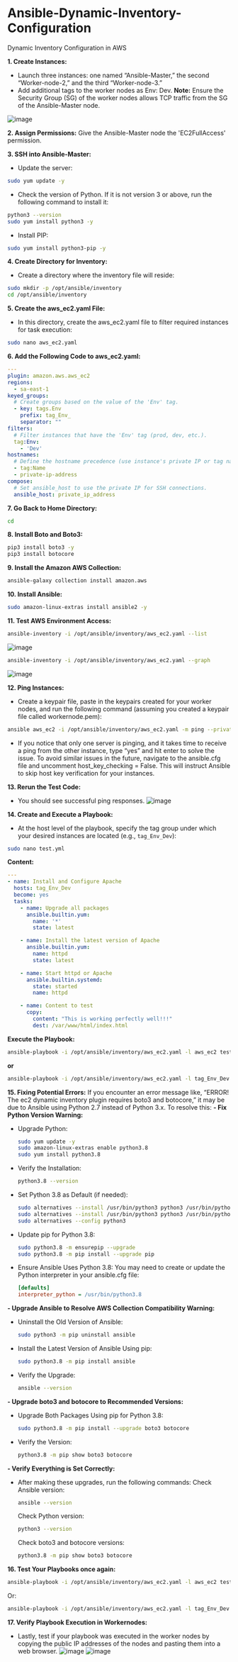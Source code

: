 # Ansible-Dynamic-Inventory-Configuration
Dynamic Inventory Configuration in AWS

**1. Create Instances:**
- Launch three instances: one named “Ansible-Master,” the second “Worker-node-2,” and the third “Worker-node-3.”
- Add additional tags to the worker nodes as Env: Dev.
  **Note:** Ensure the Security Group (SG) of the worker nodes allows TCP traffic from the SG of the Ansible-Master node.

![image](https://github.com/user-attachments/assets/4cf67fb4-5e01-4b05-9d4d-9fc7af5665bb)

**2. Assign Permissions:**
Give the Ansible-Master node the 'EC2FullAccess' permission.

**3. SSH into Ansible-Master:**
- Update the server:
```bash
sudo yum update -y
```
- Check the version of Python. If it is not version 3 or above, run the following command to install it:
```bash
python3 --version
sudo yum install python3 -y
```
- Install PIP:
```bash
sudo yum install python3-pip -y
```
**4. Create Directory for Inventory:**
- Create a directory where the inventory file will reside:
```bash
sudo mkdir -p /opt/ansible/inventory
cd /opt/ansible/inventory
```
**5. Create the aws_ec2.yaml File:**
- In this directory, create the aws_ec2.yaml file to filter required instances for task execution:
```bash
sudo nano aws_ec2.yaml
```
**6. Add the Following Code to aws_ec2.yaml:**
```yaml
---
plugin: amazon.aws.aws_ec2
regions:
  - sa-east-1
keyed_groups:
  # Create groups based on the value of the 'Env' tag.
  - key: tags.Env
    prefix: tag_Env_
    separator: ""
filters:
  # Filter instances that have the 'Env' tag (prod, dev, etc.).
  tag:Env:
    - 'Dev' 
hostnames:
  # Define the hostname precedence (use instance's private IP or tag name as hostname).
  - tag:Name
  - private-ip-address
compose:
  # Set ansible_host to use the private IP for SSH connections.
  ansible_host: private_ip_address
```
**7. Go Back to Home Directory:**
```bash
cd
```
**8. Install Boto and Boto3:**
```bash
pip3 install boto3 -y
pip3 install botocore
```
**9. Install the Amazon AWS Collection:**
```bash
ansible-galaxy collection install amazon.aws
```
**10. Install Ansible:**
```bash
sudo amazon-linux-extras install ansible2 -y
```
**11. Test AWS Environment Access:**
```bash
ansible-inventory -i /opt/ansible/inventory/aws_ec2.yaml --list
```
![image](https://github.com/user-attachments/assets/47dae9a0-90a9-49ec-8c7e-a8c2b98b0790)

```bash
ansible-inventory -i /opt/ansible/inventory/aws_ec2.yaml --graph
```
![image](https://github.com/user-attachments/assets/cfb15e6c-31ba-4d80-a63c-8c23c01d2907)

**12. Ping Instances:**

- Create a keypair file, paste in the keypairs created for your worker nodes, and run the following command (assuming you created a keypair file called workernode.pem):
```bash
ansible aws_ec2 -i /opt/ansible/inventory/aws_ec2.yaml -m ping --private-key=workernode.pem --user ec2-user
```
- If you notice that only one server is pinging, and it takes time to receive a ping from the other instance, type “yes” and hit enter to solve the issue. To avoid similar issues in the future, navigate to the ansible.cfg file and uncomment host_key_checking = False. This will instruct Ansible to skip host key verification for your instances.

**13. Rerun the Test Code:**
- You should see successful ping responses.
![image](https://github.com/user-attachments/assets/681a03c5-586f-4374-8d48-1f133f131e04)

**14. Create and Execute a Playbook:**
- At the host level of the playbook, specify the tag group under which your desired instances are located (e.g., ```tag_Env_Dev```):
```bash
sudo nano test.yml
```
**Content:**
```yaml
---
- name: Install and Configure Apache
  hosts: tag_Env_Dev
  become: yes
  tasks:
    - name: Upgrade all packages
      ansible.builtin.yum:
        name: '*'
        state: latest

    - name: Install the latest version of Apache
      ansible.builtin.yum:
        name: httpd
        state: latest

    - name: Start httpd or Apache
      ansible.builtin.systemd:
        state: started
        name: httpd

    - name: Content to test
      copy:
        content: "This is working perfectly well!!!"
        dest: /var/www/html/index.html
```
**Execute the Playbook:**
```bash
ansible-playbook -i /opt/ansible/inventory/aws_ec2.yaml -l aws_ec2 test.yml --private-key=workernode.pem --user ec2-user
```
**or**
```bash
ansible-playbook -i /opt/ansible/inventory/aws_ec2.yaml -l tag_Env_Dev test.yml --private-key=workernode.pem --user ec2-user
```
**15. Fixing Potential Errors:**
If you encounter an error message like, “ERROR! The ec2 dynamic inventory plugin requires boto3 and botocore,” it may be due to Ansible using Python 2.7 instead of Python 3.x. To resolve this:
**- Fix Python Version Warning:**
   - Upgrade Python:
     ```bash
     sudo yum update -y
     sudo amazon-linux-extras enable python3.8
     sudo yum install python3.8
     ```
   - Verify the Installation:
     ```bash
     python3.8 --version
     ```
   - Set Python 3.8 as Default (if needed):
     ```bash
     sudo alternatives --install /usr/bin/python3 python3 /usr/bin/python3.7 1
     sudo alternatives --install /usr/bin/python3 python3 /usr/bin/python3.8 2
     sudo alternatives --config python3
     ```
   - Update pip for Python 3.8:
     ```bash
     sudo python3.8 -m ensurepip --upgrade
     sudo python3.8 -m pip install --upgrade pip
     ```
   - Ensure Ansible Uses Python 3.8:
     You may need to create or update the Python interpreter in your ansible.cfg file:
     ```ini
     [defaults]
     interpreter_python = /usr/bin/python3.8
     ```
**- Upgrade Ansible to Resolve AWS Collection Compatibility Warning:**
   - Uninstall the Old Version of Ansible:
     ```bash
     sudo python3 -m pip uninstall ansible
     ```
   - Install the Latest Version of Ansible Using pip:
     ```bash
     sudo python3.8 -m pip install ansible
     ```
   - Verify the Upgrade:
     ```bash
     ansible --version
     ```
**- Upgrade boto3 and botocore to Recommended Versions:**
   - Upgrade Both Packages Using pip for Python 3.8:
     ```bash
     sudo python3.8 -m pip install --upgrade boto3 botocore
     ```
   - Verify the Version:
     ```bash
     python3.8 -m pip show boto3 botocore
     ```
**- Verify Everything is Set Correctly:**
   - After making these upgrades, run the following commands:
     Check Ansible version:
     ```bash
     ansible --version
     ```
     Check Python version:
     ```bash
     python3 --version
     ```
     Check boto3 and botocore versions:
     ```bash
     python3.8 -m pip show boto3 botocore
     ```
**16. Test Your Playbooks once again:**
```bash
ansible-playbook -i /opt/ansible/inventory/aws_ec2.yaml -l aws_ec2 test.yml --private-key=workernode.pem --user ec2-user
```
Or:
```bash
ansible-playbook -i /opt/ansible/inventory/aws_ec2.yaml -l tag_Env_Dev test.yml --private-key=workernode.pem --user ec2-user
```
**17. Verify Playbook Execution in Workernodes:**
- Lastly, test if your playbook was executed in the worker nodes by copying the public IP addresses of the nodes and pasting them into a web browser.
  ![image](https://github.com/user-attachments/assets/06b3edf5-94f3-49cb-9c18-c23f29fd6f14)    ![image](https://github.com/user-attachments/assets/de12b036-5d6c-4920-83f7-cf7b56888e59)





